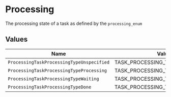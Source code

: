 # Processing

The processing state of a task as defined by the `processing_enum`


## Values

| Name                                      | Value                                     |
| ----------------------------------------- | ----------------------------------------- |
| `ProcessingTaskProcessingTypeUnspecified` | TASK_PROCESSING_TYPE_UNSPECIFIED          |
| `ProcessingTaskProcessingTypeProcessing`  | TASK_PROCESSING_TYPE_PROCESSING           |
| `ProcessingTaskProcessingTypeWaiting`     | TASK_PROCESSING_TYPE_WAITING              |
| `ProcessingTaskProcessingTypeDone`        | TASK_PROCESSING_TYPE_DONE                 |